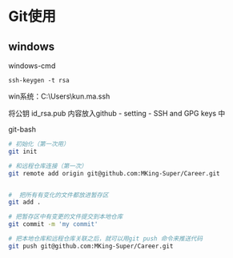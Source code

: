 # Git使用

## windows

windows-cmd

```
ssh-keygen -t rsa	
```

win系统：C:\Users\kun.ma\.ssh

将公钥 id_rsa.pub 内容放入github - setting - SSH and GPG keys 中



git-bash

```bash
# 初始化（第一次用）
git init

# 和远程仓库连接（第一次）
git remote add origin git@github.com:MKing-Super/Career.git


#  把所有有变化的文件都放进暂存区
git add .

# 把暂存区中有变更的文件提交到本地仓库
git commit -m 'my commit'

# 把本地仓库和远程仓库关联之后，就可以用git push 命令来推送代码
git push git@github.com:MKing-Super/Career.git
```

